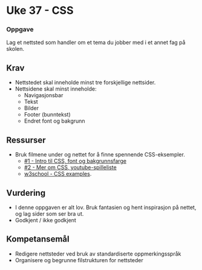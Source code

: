 # Uke 37 - CSS

### Oppgave
Lag et nettsted som handler om et tema du jobber med i et annet fag på skolen.

## Krav
* Nettstedet skal inneholde minst tre forskjellige nettsider.
* Nettsidene skal minst inneholde: 
    * Navigasjonsbar
    * Tekst
    * Bilder
    * Footer (bunntekst)
    * Endret font og bakgrunn

## Ressurser

* Bruk filmene under og nettet for å finne spennende CSS-eksempler.
    * [#1 - Intro til CSS, font og bakgrunnsfarge](https://www.youtube.com/watch?v=VxnE8J3EJ-M&index=4&list=PL8WTkszC0wYcILfEPOTP9n9CwqtWBqt_Z)
    * [#2 - Mer om CSS, youtube-spilleliste](https://www.youtube.com/watch?v=iXhROm0O1jY&index=2&list=PL8WTkszC0wYccazKcAG6OhssL9Asf_ff8)
    * [w3school - CSS examples](http://www.w3schools.com/css/css_examples.asp).

## Vurdering

* I denne oppgaven er alt lov. Bruk fantasien og hent inspirasjon på nettet, og lag sider som ser bra ut.
* Godkjent / ikke godkjent

## Kompetansemål

* Redigere nettsteder ved bruk av standardiserte oppmerkingsspråk
* Organisere og begrunne filstrukturen for nettsteder
